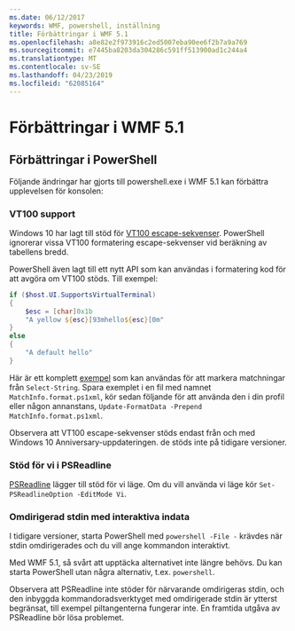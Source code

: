 ```yaml
---
ms.date: 06/12/2017
keywords: WMF, powershell, inställning
title: Förbättringar i WMF 5.1
ms.openlocfilehash: a8e82e2f973916c2ed5007eba90ee6f2b7a9a769
ms.sourcegitcommit: e7445ba8203da304286c591ff513900ad1c244a4
ms.translationtype: MT
ms.contentlocale: sv-SE
ms.lasthandoff: 04/23/2019
ms.locfileid: "62085164"
---
```

# <a name="console-improvements-in-wmf-51"></a>Förbättringar i WMF 5.1

## <a name="powershell-console-improvements"></a>Förbättringar i PowerShell

Följande ändringar har gjorts till powershell.exe i WMF 5.1 kan förbättra upplevelsen för konsolen:

### <a name="vt100-support"></a>VT100 support

Windows 10 har lagt till stöd för [VT100 escape-sekvenser](/windows/console/console-virtual-terminal-sequences).
PowerShell ignorerar vissa VT100 formatering escape-sekvenser vid beräkning av tabellens bredd.

PowerShell även lagt till ett nytt API som kan användas i formatering kod för att avgöra om VT100 stöds.
Till exempel:

```powershell
if ($host.UI.SupportsVirtualTerminal)
{
    $esc = [char]0x1b
    "A yellow ${esc}[93mhello${esc}[0m"
}
else
{
    "A default hello"
}
```

Här är ett komplett [exempel](https://gist.github.com/lzybkr/dcb973dccd54900b67783c48083c28f7) som kan användas för att markera matchningar från `Select-String`.
Spara exemplet i en fil med namnet `MatchInfo.format.ps1xml`, kör sedan följande för att använda den i din profil eller någon annanstans, `Update-FormatData -Prepend MatchInfo.format.ps1xml`.

Observera att VT100 escape-sekvenser stöds endast från och med Windows 10 Anniversary-uppdateringen. de stöds inte på tidigare versioner.

### <a name="vi-mode-support-in-psreadline"></a>Stöd för vi i PSReadline

[PSReadline](https://github.com/lzybkr/PSReadLine) lägger till stöd för vi läge. Om du vill använda vi läge kör `Set-PSReadlineOption -EditMode Vi`.

### <a name="redirected-stdin-with-interactive-input"></a>Omdirigerad stdin med interaktiva indata

I tidigare versioner, starta PowerShell med `powershell -File -` krävdes när stdin omdirigerades och du vill ange kommandon interaktivt.

Med WMF 5.1, så svårt att upptäcka alternativet inte längre behövs.
Du kan starta PowerShell utan några alternativ, t.ex. `powershell`.

Observera att PSReadline inte stöder för närvarande omdirigeras stdin, och den inbyggda kommandoradsverktyget med omdirigerade stdin är ytterst begränsat, till exempel piltangenterna fungerar inte.
En framtida utgåva av PSReadline bör lösa problemet.